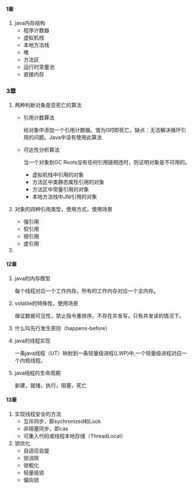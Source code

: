 #### 1章

1. java内存结构
   * 程序计数器
   * 虚拟机栈
   * 本地方法栈
   * 堆
   * 方法区
   * 运行时常量池
   * 直接内存

### 3章

1. 两种判断对象是否死亡的算法

   * 引用计数算法

     给对象中添加一个引用计数器。值为0时即死亡。缺点：无法解决循环引用的问题。Java中没有使用此算法

   * 可达性分析算法

     当一个对象到GC Roots没有任何引用链相连时，则证明对象是不可用的。

     * 虚拟机栈中引用的对象
     * 方法区中类静态属性引用的对象
     * 方法区中常量引用的对象
     * 本地方法栈中JNI引用的对象

2. 对象的四种引用类型，使用方式，使用场景
   * 强引用
   * 软引用
   * 弱引用
   * 虚引用

3. 

#### 12章

1. java的内存模型

   每个线程对应一个工作内存。所有的工作内存对应一个主内存。

2. volatile的特殊性，使用场景

   保证数据可见性，禁止指令重排序。不存在并发写，只有并发读的情况下。

3. 什么叫先行发生原则（happens-before）

4. java的线程实现

   一条java线程（UT）映射到一条轻量级进程(LWP)中,一个轻量级进程对应一个内核线程。

5. java线程的生命周期

   新建，就绪，执行，阻塞，死亡

#### 13章

1. 实现线程安全的方法
   * 互斥同步，即sychronized和Lock
   * 非阻塞同步，即cas
   * 可重入代码或线程本地存储（ThreadLocal）
2. 锁优化
   * 自适应自旋
   * 锁消除
   * 锁粗化
   * 轻量级锁
   * 偏向锁

